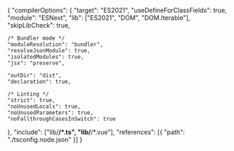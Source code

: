 {
"compilerOptions": {
"target": "ES2021",
"useDefineForClassFields": true,
"module": "ESNext",
"lib": ["ES2021", "DOM", "DOM.Iterable"],
"skipLibCheck": true,

    /* Bundler mode */
    "moduleResolution": "bundler",
    "resolveJsonModule": true,
    "isolatedModules": true,
    "jsx": "preserve",

    "outDir": "dist",
    "declaration": true,

    /* Linting */
    "strict": true,
    "noUnusedLocals": true,
    "noUnusedParameters": true,
    "noFallthroughCasesInSwitch": true

},
"include": ["lib/**/*.ts", "lib/**/*.vue"],
"references": [{ "path": "./tsconfig.node.json" }]
}
